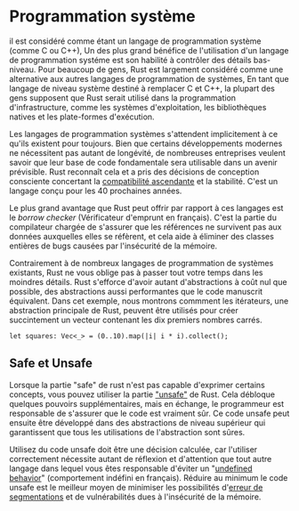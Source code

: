 # Programmation système

il est considéré comme étant un langage de programmation système (comme C ou C++), Un des plus grand bénéfice de l'utilisation d'un langage de programmation systéme est son habilité à contrôler des détails bas-niveau. Pour beaucoup de gens, Rust est largement considéré comme une alternative aux autres langages de programmation de systèmes, En tant que langage de niveau système destiné à remplacer C et C++, la plupart des gens supposent que Rust serait utilisé dans la programmation d'infrastructure, comme les systèmes d'exploitation, les bibliothèques natives et les plate-formes d'exécution.

Les langages de programmation systèmes s'attendent implicitement à ce qu'ils existent pour toujours. Bien que certains développements modernes ne nécessitent pas autant de longévité, de nombreuses entreprises veulent savoir que leur base de code fondamentale sera utilisable dans un avenir prévisible. Rust reconnaît cela et a pris des décisions de conception consciente concertant la [compatibilité ascendante](https://en.wikipedia.org/wiki/Backward_compatibility) et la stabilité. C'est un langage conçu pour les 40 prochaines années.

Le plus grand avantage que Rust peut offrir par rapport à ces langages est le *borrow checker* (Vérificateur d'emprunt en français). C'est la partie du compilateur chargée de s'assurer que les références ne survivent pas aux données auxquelles elles se réfèrent, et cela aide à éliminer des classes entières de bugs causées par l'insécurité de la mémoire.

Contrairement à de nombreux langages de programmation de systèmes existants, Rust ne vous oblige pas à passer tout votre temps dans les moindres détails. Rust s'efforce d'avoir autant d'abstractions à coût nul que possible, des abstractions aussi performantes que le code manuscrit équivalent. Dans cet exemple, nous montrons commment les itérateurs, une abstraction principale de Rust, peuvent être utilisés pour créer succintement un vecteur contenant les dix premiers nombres carrés.

`let squares: Vec<_> = (0..10).map(|i| i * i).collect();`

## Safe et Unsafe

Lorsque la partie "safe" de rust n'est pas capable d'exprimer certains concepts, vous pouvez utiliser la partie ["unsafe"](https://doc.rust-lang.org/stable/nomicon/index.html) de Rust. Cela débloque quelques pouvoirs supplémentaires, mais en échange, le programmeur est responsable de s'assurer que le code est vraiment sûr. Ce code unsafe peut ensuite être développé dans des abstractions de niveau supérieur qui garantissent que tous les utilisations de l'abstraction sont sûres.

Utilisez du code unsafe doit être une décision calculée, car l'utiliser correctement nécessite autant de réflexion et d'attention que tout autre langage dans lequel vous êtes responsable d'éviter un "[undefined behavior](https://raphlinus.github.io/programming/rust/2018/08/17/undefined-behavior.html)" (comportement indéfini en français). Réduire au minimum le code unsafe est le meilleur moyen de minimiser les possibilités d'[erreur de segmentations](https://en.wikipedia.org/wiki/Segmentation_fault) et de vulnérabilités dues à l'insécurité de la mémoire.
